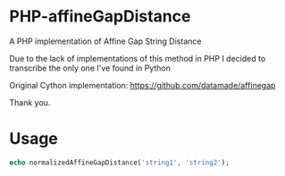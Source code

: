# PHP-affineGapDistance
A PHP implementation of Affine Gap String Distance

Due to the lack of implementations of this method in PHP I decided to transcribe the only one I've found in Python

Original Cython implementation: https://github.com/datamade/affinegap

Thank you.

# Usage
```php
echo normalizedAffineGapDistance('string1', 'string2');
```
